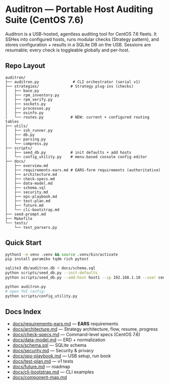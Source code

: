 # Auditron — Portable Host Auditing Suite (CentOS 7.6)

Auditron is a USB-hosted, agentless auditing tool for CentOS 7.6 fleets. It SSHes into configured hosts, runs modular checks (Strategy pattern), and stores configuration + results in a SQLite DB on the USB. Sessions are resumable; every check is toggleable globally and per-host.

## Repo Layout
```
auditron/
├── auditron.py               # CLI orchestrator (serial v1)
├── strategies/              # Strategy plug-ins (checks)
│   ├── base.py
│   ├── rpm_inventory.py
│   ├── rpm_verify.py
│   ├── sockets.py
│   ├── processes.py
│   ├── osinfo.py
│   └── routes.py            # NEW: current + configured routing tables
├── utils/
│   ├── ssh_runner.py
│   ├── db.py
│   ├── parsing.py
│   └── compress.py
├── scripts/
│   ├── seed_db.py           # init defaults + add hosts
│   └── config_utility.py    # menu-based console config editor
├── docs/
│   ├── overview.md
│   ├── requirements-ears.md # EARS-form requirements (authoritative)
│   ├── architecture.md
│   ├── check-specs.md
│   ├── data-model.md
│   ├── schema.sql
│   ├── security.md
│   ├── ops-playbook.md
│   ├── test-plan.md
│   ├── future.md
│   └── cli-bootstrap.md
├── seed-prompt.md
├── Makefile
└── tests/
    └── test_parsers.py
```

## Quick Start
```bash
python3 -m venv .venv && source .venv/bin/activate
pip install paramiko tqdm rich pytest

sqlite3 db/auditron.db < docs/schema.sql
python scripts/seed_db.py --init-defaults
python scripts/seed_db.py --add-host host1 --ip 192.168.1.10 --user centos --key ~/.ssh/id_rsa --sudo

python auditron.py
# open TUI config:
python scripts/config_utility.py
```

## Docs Index
- [docs/requirements-ears.md](docs/requirements-ears.md) — **EARS** requirements
- [docs/architecture.md](docs/architecture.md) — Strategy architecture, flow, resume, progress
- [docs/check-specs.md](docs/check-specs.md) — Command-level specs (CentOS 7.6)
- [docs/data-model.md](docs/data-model.md) — ERD + normalization
- [docs/schema.sql](docs/schema.sql) — SQLite schema
- [docs/security.md](docs/security.md) — Security & privacy
- [docs/ops-playbook.md](docs/ops-playbook.md) — USB setup, run book
- [docs/test-plan.md](docs/test-plan.md) — v1 tests
- [docs/future.md](docs/future.md) — roadmap
- [docs/cli-bootstrap.md](docs/cli-bootstrap.md) — CLI examples
- [docs/component-map.md](docs/component-map.md)
